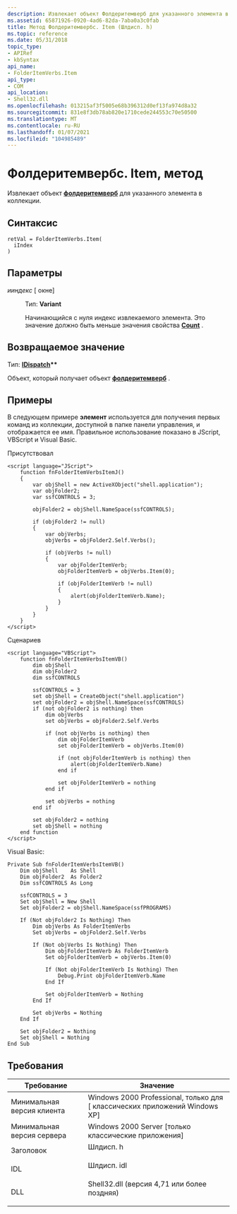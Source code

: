 ```yaml
---
description: Извлекает объект Фолдеритемверб для указанного элемента в коллекции.
ms.assetid: 65871926-0920-4ad6-82da-7aba0a3c0fab
title: Метод Фолдеритемвербс. Item (Шлдисп. h)
ms.topic: reference
ms.date: 05/31/2018
topic_type:
- APIRef
- kbSyntax
api_name:
- FolderItemVerbs.Item
api_type:
- COM
api_location:
- Shell32.dll
ms.openlocfilehash: 013215af3f5005e68b396312d0ef13fa974d8a32
ms.sourcegitcommit: 831e8f3db78ab820e1710cede244553c70e50500
ms.translationtype: MT
ms.contentlocale: ru-RU
ms.lasthandoff: 01/07/2021
ms.locfileid: "104985489"
---
```

# <a name="folderitemverbsitem-method"></a>Фолдеритемвербс. Item, метод

Извлекает объект [**фолдеритемверб**](folderitemverb.md) для указанного элемента в коллекции.

## <a name="syntax"></a>Синтаксис


```JScript
retVal = FolderItemVerbs.Item(
  iIndex
)
```



## <a name="parameters"></a>Параметры

<dl> <dt>

*ииндекс* \[ окне\]
</dt> <dd>

Тип: **Variant**

Начинающийся с нуля индекс извлекаемого элемента. Это значение должно быть меньше значения свойства [**Count**](folderitemverbs-count.md) .

</dd> </dl>

## <a name="return-value"></a>Возвращаемое значение

Тип: **[ **IDispatch**](/windows/win32/api/oaidl/nn-oaidl-idispatch)\*\***

Объект, который получает объект [**фолдеритемверб**](folderitemverb.md) .

## <a name="examples"></a>Примеры

В следующем примере **элемент** используется для получения первых команд из коллекции, доступной в папке панели управления, и отображается ее имя. Правильное использование показано в JScript, VBScript и Visual Basic.

Присутствовал


```JScript
<script language="JScript">
    function fnFolderItemVerbsItemJ()
    {
        var objShell = new ActiveXObject("shell.application");
        var objFolder2;
        var ssfCONTROLS = 3;
        
        objFolder2 = objShell.NameSpace(ssfCONTROLS);

        if (objFolder2 != null)
        {
            var objVerbs;
            objVerbs = objFolder2.Self.Verbs();
 
            if (objVerbs != null)
            {
                var objFolderItemVerb;
                objFolderItemVerb = objVerbs.Item(0);
 
                if (objFolderItemVerb != null)
                {
                    alert(objFolderItemVerb.Name);
                }
            }
        }
    }
</script>
```



Сценариев


```VB
<script language="VBScript">
    function fnFolderItemVerbsItemVB()
        dim objShell
        dim objFolder2
        dim ssfCONTROLS
        
        ssfCONTROLS = 3
        set objShell = CreateObject("shell.application")
        set objFolder2 = objShell.NameSpace(ssfCONTROLS)
        if (not objFolder2 is nothing) then
            dim objVerbs
            set objVerbs = objFolder2.Self.Verbs

            if (not objVerbs is nothing) then
                dim objFolderItemVerb
                set objFolderItemVerb = objVerbs.Item(0)

                if (not objFolderItemVerb is nothing) then
                    alert(objFolderItemVerb.Name)
                end if

                set objFolderItemVerb = nothing
            end if

            set objVerbs = nothing
        end if

        set objFolder2 = nothing
        set objShell = nothing
    end function
</script>
```



Visual Basic:


```VB
Private Sub fnFolderItemVerbsItemVB()
    Dim objShell    As Shell
    Dim objFolder2  As Folder2
    Dim ssfCONTROLS As Long
            
    ssfCONTROLS = 3
    Set objShell = New Shell
    Set objFolder2 = objShell.NameSpace(ssfPROGRAMS)

    If (Not objFolder2 Is Nothing) Then
        Dim objVerbs As FolderItemVerbs
        Set objVerbs = objFolder2.Self.Verbs

        If (Not objVerbs Is Nothing) Then
            Dim objFolderItemVerb As FolderItemVerb
            Set objFolderItemVerb = objVerbs.Item(0)

            If (Not objFolderItemVerb Is Nothing) Then
                Debug.Print objFolderItemVerb.Name
            End If

            Set objFolderItemVerb = Nothing
        End If

        Set objVerbs = Nothing
    End If

    Set objFolder2 = Nothing
    Set objShell = Nothing
End Sub
```



## <a name="requirements"></a>Требования



| Требование | Значение |
|-------------------------------------|----------------------------------------------------------------------------------------------------------------|
| Минимальная версия клиента<br/> | Windows 2000 Professional, только для \[ классических приложений Windows XP\]<br/>                                         |
| Минимальная версия сервера<br/> | Windows 2000 Server \[только классические приложения\]<br/>                                                           |
| Заголовок<br/>                   | <dl> <dt>Шлдисп. h</dt> </dl>                           |
| IDL<br/>                      | <dl> <dt>Шлдисп. idl</dt> </dl>                         |
| DLL<br/>                      | <dl> <dt>Shell32.dll (версия 4,71 или более поздняя)</dt> </dl> |



 

 
